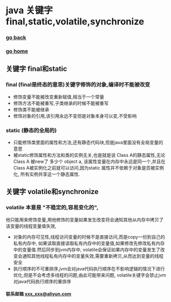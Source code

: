 # java 关键字 final,static,volatile,synchronize
### [go back](/java.md)      
### [go home](../README.md)     
## 关键字 final和static
### final (final是终态的意思)关键字修饰的对象,编译时不能被改变
+ 修饰变量不能被改变重新赋值,相当于一个常量
+ 修饰方法不能被重写,子类继承的时候不能被重写
+ 修饰类不能被继承
+ 修饰对象的引用,该引用永远不变但是对象本身可以变,不受影响  

### static (静态的全局的)
+ 只能修饰类里面的属性和方法,还有静态代码块,但是java里面没有全局变量的意思
+ 被static修饰属性和方法和类的实例无关,也是就是说 Class A的静态属性,无论Class A 被new了 多少个 object a,
该属性变量在内存中永远是同一个,并且在Class A被实例化之前就可以访问,因为static 属性并不依赖于对象是否被实例化,
所有实例共享这一个静态属性.

## 关键字 volatile和synchronize
### volatile 本意是 "不稳定的,容易变化的",
他只能用来修饰变量,用他修饰的变量如果发生改变将会通知其他从内存中拷贝了该变量的线程变量值失效,
+ 对象的内存可见性,线程访问变量的时候不是直接访问,而是copy一份到自己的私有内存中,
如果读取直接读取私有内存中的变量值,如果修改先修改私有内存中的变量值.然后同步到jvm内存中,
volatile会保证如果内存中的变量发生了改变会通知其他线程私有内存中的变量失效,需要重新拷贝,从而达到变量的线程安全
+ 执行顺序的不可重排序,jvm会对java代码执行顺序在不影响逻辑的情况下进行优化,但是不会考虑多线程的问题,由此可能带来问题,
volatile关键字会禁止jvm对java代码执行顺序的重排序

#### 联系邮箱 xxx_xxx@aliyun.com

